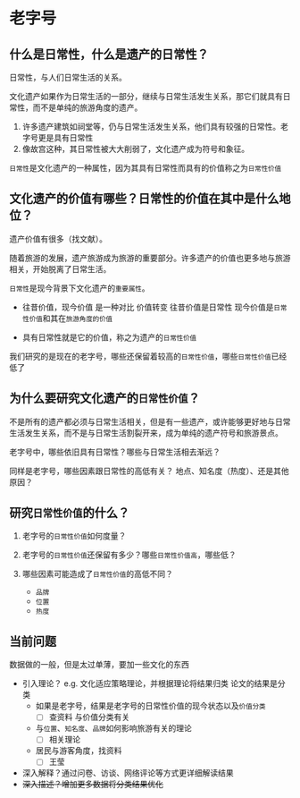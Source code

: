 # 老字号

## 什么是日常性，什么是遗产的日常性？

日常性，与人们日常生活的关系。

文化遗产如果作为日常生活的一部分，继续与日常生活发生关系，那它们就具有日常性，而不是单纯的旅游角度的遗产。

1. 许多遗产建筑如祠堂等，仍与日常生活发生关系，他们具有较强的日常性。老字号更是具有日常性
2. 像故宫这种，其日常性被大大削弱了，文化遗产成为符号和象征。

`日常性`是文化遗产的一种属性，因为其具有日常性而具有的价值称之为`日常性价值`

## 文化遗产的价值有哪些？日常性的价值在其中是什么地位？

遗产价值有很多（找文献）。

随着旅游的发展，遗产旅游成为旅游的重要部分。许多遗产的价值也更多地与旅游相关，开始脱离了日常生活。

`日常性`是现今背景下文化遗产的`重要属性`。

- 往昔价值，现今价值  是一种对比    价值转变  往昔价值是日常性 现今价值是`日常性价值`和其在`旅游角度的价值`

- 具有日常性就是它的价值，称之为遗产的`日常性价值`  

我们研究的是现在的老字号，哪些还保留着较高的`日常性价值`，哪些`日常性价值`已经低了

## 为什么要研究文化遗产的`日常性价值`？

不是所有的遗产都必须与日常生活相关，但是有一些遗产，或许能够更好地与日常生活发生关系，而不是与日常生活割裂开来，成为单纯的遗产符号和旅游景点。




老字号中，哪些依旧具有日常性？哪些与日常生活相去渐远？

同样是老字号，哪些因素跟日常性的高低有关？ 地点、知名度（热度）、还是其他原因？

## 研究`日常性价值`的什么？

1. 老字号的`日常性价值`如何度量？
2. 老字号的`日常性价值`还保留有多少？哪些`日常性价值高`，哪些低？

3. 哪些因素可能造成了`日常性价值`的高低不同？
   - `品牌`
   - `位置`
   - `热度`



## 当前问题

数据做的一般，但是太过单薄，要加一些文化的东西

- 引入理论？ e.g. 文化适应策略理论，并根据理论将结果归类   论文的结果是分类   
  - 如果是老字号，结果是老字号的日常性价值的现今状态以及`价值分类`  	 
    - [ ] 查资料  与价值分类有关
  - 与`位置`、`知名度`、`品牌`如何影响旅游有关的理论
    - [ ] 相关理论
  - 居民与游客角度，找资料
    - [ ] 王莹
-  深入解释？通过问卷、访谈、网络评论等方式更详细解读结果
- ~~深入描述？增加更多数据将分类结果优化~~ 